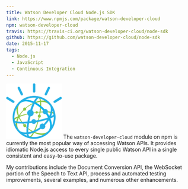 ```yaml
---
title: Watson Developer Cloud Node.js SDK
link: https://www.npmjs.com/package/watson-developer-cloud
npm: watson-developer-cloud
travis: https://travis-ci.org/watson-developer-cloud/node-sdk
github: https://github.com/watson-developer-cloud/node-sdk
date: 2015-11-17
tags:
  - Node.js
  - JavaScript
  - Continuous Integration
---
```


<img class="right" src="/img/portfolio/watson.svg" width="150" height="150" alt="" /> The `watson-developer-cloud` module on npm is currently the most popular way of accessing Watson APIs. 
It provides idiomatic Node.js access to every single public Watson API in a single consistent and easy-to-use package.

My contributions include the Document Conversion API, the WebSocket portion of the Speech to Text API, process and automated testing improvements, several examples, and numerous other enhancements.

